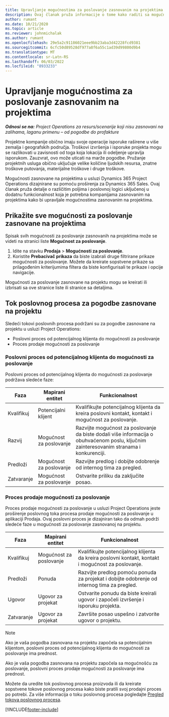 ```yaml
---
title: Upravljanje mogućnostima za poslovanje zasnovanim na projektima
description: Ovaj članak pruža informacije o tome kako raditi sa mogućnostima koje su povezane sa projektima.
author: rumant
ms.date: 10/21/2020
ms.topic: article
ms.reviewer: johnmichalak
ms.author: rumant
ms.openlocfilehash: 29e5a2c91186021eee9bb23aba3d42228fcd9381
ms.sourcegitcommit: 6cfc50d89528df977a8f6a55c1ad39d99800d9b4
ms.translationtype: MT
ms.contentlocale: sr-Latn-RS
ms.lasthandoff: 06/03/2022
ms.locfileid: "8933233"
---
```

# <a name="manage-project-based-opportunities"></a>Upravljanje mogućnostima za poslovanje zasnovanim na projektima

_**Odnosi se na:** Project Operations za resurs/scenarije koji nisu zasnovani na zalihama, laganu primenu – od pogodbe do profakture_

Projektne kompanije obično imaju svoje operacije isporuke raširene u više zemalja i geografskih područja. Troškovi izvršenja i isporuke projekta mogu se razlikovati u zavisnosti od toga koja lokacija ili odeljenje upravlja isporukom. Zauzvrat, ovo može uticati na marže pogodbe. Pružanje projektnih usluga obično uključuje velike količine ljudskih resursa, znatne troškove putovanja, materijalne troškove i druge troškove.

Mogućnosti zasnovane na projektima u usluzi Dynamics 365 Project Operations dizajnirane su pomoću proširenja za Dynamics 365 Sales. Ovaj članak pruža detalje o različitim poljima i poslovnoj logici uključenoj u dodatnu funkcionalnost koja je potrebna kompanijama zasnovanim na projektima kako bi upravljale mogućnostima zasnovanim na projektima.

## <a name="view-all-project-based-opportunities"></a>Prikažite sve mogućnosti za poslovanje zasnovane na projektima

Spisak svih mogućnosti za poslovanje zasnovanih na projektima može se videti na stranici liste **Mogućnost za poslovanje**. 

1. Idite na stavku **Prodaja** > **Mogućnosti za poslovanje**.
2. Koristite **Prebacivač prikaza** da biste izabrali druge filtrirane prikaze mogućnosti za poslovanje. Možete da kreirate sopstvene prikaze sa prilagođenim kriterijumima filtera da biste konfigurisali te prikaze i opcije navigacije.

Mogućnosti za poslovanje zasnovane na projektu mogu se kreirati ili izbrisati sa ove stranice liste ili stranice sa detaljima.

## <a name="business-process-flow-for-project-based-deals"></a>Tok poslovnog procesa za pogodbe zasnovane na projektu

Sledeći tokovi poslovnih procesa podržani su za pogodbe zasnovane na projektu u usluzi Project Operations:

- Poslovni proces od potencijalnog klijenta do mogućnosti za poslovanje
- Proces prodaje mogućnosti za poslovanje

### <a name="lead-to-opportunity-business-process"></a>Poslovni proces od potencijalnog klijenta do mogućnosti za poslovanje 
Poslovni proces od potencijalnog klijenta do mogućnosti za poslovanje podržava sledeće faze:

| Faza | Mapirani entitet | Funkcionalnost |
| --- | --- | --- |
| Kvalifikuj | Potencijalni klijent | Kvalifikujte potencijalnog klijenta da kreira poslovni kontakt, kontakt i mogućnost za poslovanje. |
| Razvij | Mogućnost za poslovanje | Razvijte mogućnost za poslovanje da biste dodali više informacija o obuhvaćenom poslu, ključnim zainteresovanim stranama i konkurenciji. |
| Predloži | Mogućnost za poslovanje | Razvijte predlog i dobijte odobrenje od internog tima za pregled. |
| Zatvaranje | Mogućnost za poslovanje | Ostvarite priliku da zaključite posao. |

### <a name="opportunity-sales-process"></a>Proces prodaje mogućnosti za poslovanje
Proces prodaje mogućnosti za poslovanje u usluzi Project Operations jeste proširenje poslovnog toka procesa prodaje mogućnosti za poslovanje u aplikaciji Prodaja. Ovaj poslovni proces je dizajniran tako da odmah podrži sledeće faze u mogućnosti za poslovanje zasnovanoj na projektu.

| Faza | Mapirani entitet | Funkcionalnost |
| --- | --- | --- |
| Kvalifikuj | Mogućnost za poslovanje | Kvalifikujte potencijalnog klijenta da kreira poslovni kontakt, kontakt i mogućnost za poslovanje. |
| Predloži | Ponuda | Razvijte predlog pomoću ponuda za projekat i dobijte odobrenje od internog tima za pregled. |
| Ugovor | Ugovor za projekat | Ostvarite ponudu da biste kreirali ugovor i započeli izvršenje i isporuku projekta. |
| Zatvaranje | Ugovor za projekat | Završite posao uspešno i zatvorite ugovor o projektu. |

> [!NOTE]
> Ako je vaša pogodba zasnovana na projektu započela sa potencijalnim klijentom, poslovni proces od potencijalnog klijenta do mogućnosti za poslovanje ima prednost.
>
> Ako je vaša pogodba zasnovana na projektu započela sa mogućnošću za poslovanje, poslovni proces prodaje mogućnosti za poslovanje ima prednost.

Možete da uredite tok poslovnog procesa proizvoda ili da kreirate sopstvene tokove poslovnog procesa kako biste pratili svoj prodajni proces po potrebi. Za više informacija o toku poslovnog procesa pogledajte [Pregled tokova poslovnog procesa](/dynamics365/customerengagement/on-premises/customize/business-process-flows-overview).


[!INCLUDE[footer-include](../includes/footer-banner.md)]